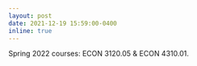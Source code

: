 ```yaml
---
layout: post
date: 2021-12-19 15:59:00-0400
inline: true
---
```


Spring 2022 courses: ECON 3120.05 & ECON 4310.01.
